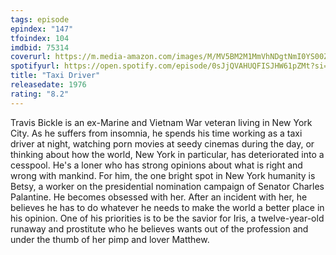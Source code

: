 ```yaml
---
tags: episode
epindex: "147"
tfoindex: 104
imdbid: 75314
coverurl: https://m.media-amazon.com/images/M/MV5BM2M1MmVhNDgtNmI0YS00ZDNmLTkyNjctNTJiYTQ2N2NmYzc2XkEyXkFqcGdeQXVyNzkwMjQ5NzM@._V1_SX202_CR0,0,202,300_.jpg
spotifyurl: https://open.spotify.com/episode/0sJjQVAHUQFISJHW61pZMt?si=5f46fb57b11b4054
title: "Taxi Driver"
releasedate: 1976
rating: "8.2"
---
```


Travis Bickle is an ex-Marine and Vietnam War veteran living in New York City. As he suffers from insomnia, he spends his time working as a taxi driver at night, watching porn movies at seedy cinemas during the day, or thinking about how the world, New York in particular, has deteriorated into a cesspool. He's a loner who has strong opinions about what is right and wrong with mankind. For him, the one bright spot in New York humanity is Betsy, a worker on the presidential nomination campaign of Senator Charles Palantine. He becomes obsessed with her. After an incident with her, he believes he has to do whatever he needs to make the world a better place in his opinion. One of his priorities is to be the savior for Iris, a twelve-year-old runaway and prostitute who he believes wants out of the profession and under the thumb of her pimp and lover Matthew.